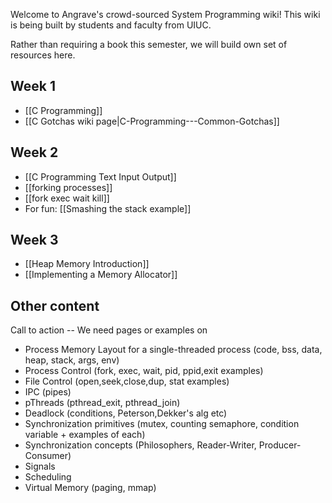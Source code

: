 Welcome to Angrave's crowd-sourced System Programming wiki!
This wiki is being built by students and faculty from UIUC.

Rather than requiring a book this semester, we will build own set of resources here.


## Week 1
* [[C Programming]]
* [[C Gotchas wiki page|C-Programming---Common-Gotchas]]

## Week 2
* [[C Programming Text Input Output]]
* [[forking processes]]
* [[fork exec wait kill]]
* For fun: [[Smashing the stack example]]

## Week 3
* [[Heap Memory Introduction]]
* [[Implementing a Memory Allocator]]
## Other content

Call to action --
We need pages or examples on 
* Process Memory Layout for a single-threaded process (code, bss, data, heap, stack, args, env)
* Process Control (fork, exec, wait, pid, ppid,exit examples)
* File Control (open,seek,close,dup, stat examples)
* IPC (pipes)
* pThreads (pthread_exit, pthread_join)
* Deadlock (conditions, Peterson,Dekker's alg etc)
* Synchronization primitives (mutex, counting semaphore, condition variable + examples of each)
* Synchronization concepts (Philosophers, Reader-Writer, Producer-Consumer)
* Signals
* Scheduling
* Virtual Memory (paging, mmap)

